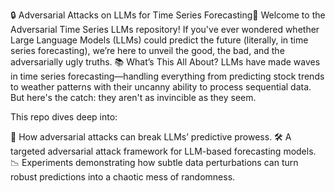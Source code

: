 🔒 Adversarial Attacks on LLMs for Time Series Forecasting🚀
Welcome to the Adversarial Time Series LLMs repository! If you've ever wondered whether Large Language Models (LLMs) could predict the future (literally, in time series forecasting), we’re here to unveil the good, the bad, and the adversarially ugly truths.
📚 What’s This All About?
LLMs have made waves in time series forecasting—handling everything from predicting stock trends to weather patterns with their uncanny ability to process sequential data. But here's the catch: they aren't as invincible as they seem.

This repo dives deep into:

🚧 How adversarial attacks can break LLMs’ predictive prowess.
🛠️ A targeted adversarial attack framework for LLM-based forecasting models.
📉 Experiments demonstrating how subtle data perturbations can turn robust predictions into a chaotic mess of randomness.
